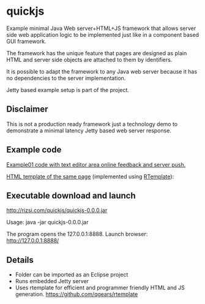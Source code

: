 # quickjs

Example minimal Java Web server+HTML+JS framework that allows server side web application logic to be implemented just like in a component based GUI framework.

The framework has the unique feature that pages are designed as plain HTML and server side objects are attached to them by identifiers.

It is possible to adapt the framework to any Java web server because it has no dependencies to the server implementation.

Jetty based example setup is part of the project.

## Disclaimer

This is not a production ready framework just a technology demo to demonstrate a minimal latency Jetty based web server response.

## Example code

[Example01 code with text editor area online feedback and server push.](https://github.com/rizsi/quickjs/blob/ada96b2110cfbbcb832722896f7bbb26e4072ff0/quickjs-example/src/hu/qgears/quickjs/qpage/example/QExample01.java#L18)

[HTML template of the same page](https://github.com/rizsi/quickjs/blob/ada96b2110cfbbcb832722896f7bbb26e4072ff0/quickjs-example/template/hu/qgears/quickjs/qpage/example/QExample01.java.rt#L58) (implemented using [RTemplate](https://github.com/qgears/rtemplate)):

## Executable download and launch

http://rizsi.com/quickjs/quickjs-0.0.0.jar

Usage: java -jar quickjs-0.0.0.jar

The program opens the 127.0.0.1:8888. Launch browser: http://127.0.0.1:8888/

## Details

* Folder can be imported as an Eclipse project
* Runs embedded Jetty server
* Uses rtemplate for efficient and programmer friendly HTML and JS generation. https://github.com/qgears/rtemplate
